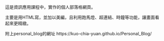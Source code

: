 <p>這是資訊應用課程中，實作的個人部落格網頁。<p>
<p>主要是用HTML寫，並加以美編，且利用跑馬燈、超連結、時鐘等功能，讓畫面看起來更精緻。<p>
<p>附上personal_blog的網址 https://kuo-chia-yuan.github.io/Personal_Blog/<p>
